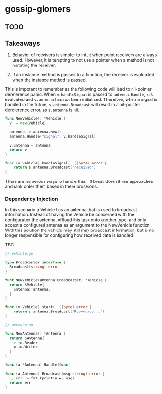 # gossip-glomers

## TODO

## Takeaways

1. Behavior of receivers is simpler to intuit when point receivers are always used. However, it is tempting to not use a pointer when a method is not mutating the receiver.

2. If an instance method is passed to a function, the receiver is evalualted when the instance method is passed.

This is imporant to remember as the following code will lead to nil-pointer dereference panic. When `v.handleSignal` is passed to `antenna.Handle`, `v` is evaluated and `v.antenna` has not been initialized. Therefore, when a signal is handled in the future, `s.antenna.Broadcast` will result in a nil-pointer dereference error, as `s.antenna` is nil.

```go
func NewVehicle() *Vehicle {
  v := new(Vehicle)

  antenna := antenna.New()
  antenna.Handle("signal", v.handleSignal)

  v.antenna = antenna
  return v
}

func (v Vehicle) handleSignal(_ []byte) error {
	return s.antenna.Broadcast("received")
}
```

There are numerous ways to handle this. I'll break down three approaches and rank order them based in there pros/cons.

### Dependency Injection

In this scenario a Vehicle has an antenna that is used to broadcast information. Instead of having the Vehicle be concerned with the configuraton the antenna, offload this task onto another type, and only accept a configured antenna as an argument to the NewVehicle function. With this solution the vehicle may still may broadcast information, but is no longer responsible for configuring how received data is handled.

TBC ...

```go
// vehicle.go

type Broadcaster interface {
  Broadcast(string) error
}

func NewVehicle(antenna Broadcaster) *Vehicle {
  return &Vehicle{
    antenna: antenna,
  }
}

func (v Vehicle) start(_ []byte) error {
	return s.antenna.Broadcast("Rvvvvvvvv...")
}
```

```go
// antenna.go

func NewAntenna() *Antenna {
  return &Antenna{
    r io.Reader
    w io.Writer
  }
}

func (a *Antenna) Handle(func(

func (a Antenna) Broadcast(msg string) error {
  _, err := fmt.Fprint(a.w, msg)
  return err
}
```